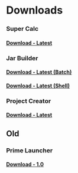 # Downloads

### Super Calc
#### [ Download - Latest](https://github.com/GeoStudios/Downloads/releases/download/SuperCalc_1.0/SuperCalc.jar)

### Jar Builder
#### [Download - Latest (Batch)](https://github.com/GeoStudios/Downloads/releases/download/Jar_Builder1.1/Compiler.bat)
#### [Download - Latest (Shell)](https://github.com/GeoStudios/Downloads/releases/download/Jar_Builder1.1/Compiler.sh)

### Project Creator
#### [Download - Latest](https://github.com/GeoStudios/Downloads/releases/download/ProjCreator1.1/ProjGen.exe)

## Old
### Prime Launcher
#### [Download - 1.0 ](https://github.com/GeoStudios/Downloads/releases/download/PrimeLauncher/Prime.Launcher.Setup.exe)

